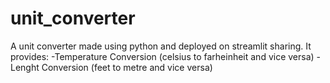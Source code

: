 # unit_converter
A unit converter made using python and deployed on streamlit sharing. It provides:
-Temperature Conversion (celsius to farheinheit and vice versa)
-Lenght Conversion (feet to metre and vice versa)
